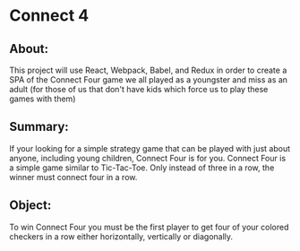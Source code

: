 # Connect 4

## About:
This project will use React, Webpack, Babel, and Redux in order to create a SPA of the Connect Four game we all played as a youngster and miss as an adult (for those of us that don't have kids which force us to play these games with them)

## Summary:
If your looking for a simple strategy game that can be played with just about anyone, including young children, Connect Four is for you. Connect Four is a simple game similar to Tic-Tac-Toe. Only instead of three in a row, the winner must connect four in a row.

## Object:
To win Connect Four you must be the first player to get four of your colored checkers in a row either horizontally, vertically or diagonally.